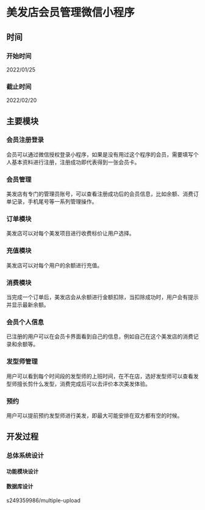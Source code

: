 # 美发店会员管理微信小程序

## 时间

### 开始时间

2022/01/25

### 截止时间

2022/02/20

## 主要模块

### 会员注册登录

会员可以通过微信授权登录小程序，如果是没有用过这个程序的会员，需要填写个人基本资料进行注册，注册成功即代表得到一张会员卡。

### 会员管理

美发店有专门的管理员账号，可以查看注册成功后的会员信息，比如余额、消费订单记录，手机尾号等一系列管理操作。

### 订单模块

美发店可以对每个美发项目进行收费标价让用户选择。

### 充值模块

美发店可以对每个用户的余额进行充值。

### 消费模块

当完成一个订单后，美发店会从余额进行金额扣除，当扣除成功时，用户会有提示并显示最新余额。

### 会员个人信息

已注册的用户可以在会员卡界面看到自己的信息，例如自己在这个美发店的消费记录和余额等。

### 发型师管理

用户可以看到每个时间段的发型师的上班时间，在不在店，选好发型师可以查看发型师擅长剪什么发型，消费完成后可以去评价本次美发体验。

### 预约

用户可以提前预约发型师进行美发，即最大可能安排在双方都有空的时候。

## 开发过程

### 总体系统设计

#### 功能模块设计



#### 数据库设计



s249359986/multiple-upload

